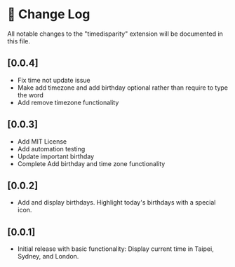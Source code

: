 # 📓 Change Log

All notable changes to the "timedisparity" extension will be documented in this file.

## [0.0.4]
- Fix time not update issue
- Make add timezone and add birthday optional rather than require to type the word
- Add remove timezone functionality

## [0.0.3]
- Add MIT License
- Add automation testing
- Update important birthday
- Complete Add birthday and time zone functionality

## [0.0.2]
- Add and display birthdays. Highlight today's birthdays with a special icon.

## [0.0.1]
- Initial release with basic functionality:
Display current time in Taipei, Sydney, and London.